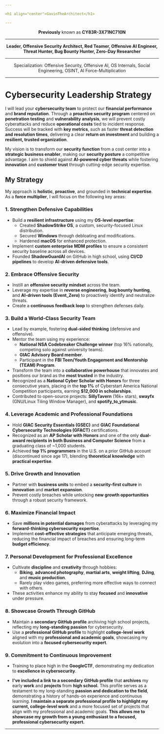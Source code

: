 ```yaml
---

<h1 align="center">GavinTheArchitect</h1>

---
```


<p align="center">
  <strong>Previously</strong> known as <strong>CY83R-3X71NC710N</strong>
</p>

---

<p align="center">
  <strong>Leader, Offensive Security Architect, Red Teamer, Offensive AI Engineer, Threat Hunter, Bug Bounty Hunter, Zero-Day Researcher</strong><br>
</p>  

---

<p align="center">
  Specialization: Offensive Security, Offensive AI, OS Internals, Social Engineering, OSINT, AI Force-Multiplication<br>
</p>

---

# Cybersecurity Leadership Strategy

I will lead your **cybersecurity team** to protect our **financial performance** and **brand reputation**. Through a **proactive security program** centered on **penetration testing** and **vulnerability analysis**, we will prevent costly cyberattacks and reduce **operational costs** tied to incident response. Success will be tracked with **key metrics**, such as faster **threat detection and resolution times**, delivering a clear **return on investment** and building a **resilient, trusted organization**.

My vision is to transform our **security function** from a cost center into a **strategic business enabler**, making our **security posture** a competitive advantage. I aim to shield against **AI-powered cyber threats** while fostering **innovation** and **customer trust** through cutting-edge security expertise.

## My Strategy

My approach is **holistic**, **proactive**, and grounded in **technical expertise**. As a **force multiplier**, I will focus on the following key areas:

### 1. Strengthen Defensive Capabilities
- Build a **resilient infrastructure** using my **OS-level expertise**:
  - Created **ShadowStrike OS**, a custom, security-focused Linux distribution.
  - Secured **Windows** through debloating and modifications.
  - Hardened **macOS** for enhanced protection.
- Implement **custom enterprise MDM profiles** to ensure a consistent security baseline across all devices.
- Founded **ShadowGuardAI** on GitHub in high school, using **CI/CD pipelines** to develop **AI-driven defensive tools**.

### 2. Embrace Offensive Security
- Instill an **offensive security mindset** across the team.
- Leverage my expertise in **reverse engineering**, **bug bounty hunting**, and **AI-driven tools (Event_Zero)** to proactively identify and neutralize threats.
- Create a **continuous feedback loop** to strengthen defenses daily.

### 3. Build a World-Class Security Team
- Lead by example, fostering **dual-sided thinking** (defensive and offensive).
- Mentor the team using my experience:
  - **National NSA Codebreaker Challenge winner** (top 16% nationally, competing solo against university teams).
  - **GIAC Advisory Board member**.
  - Participant in the **FBI Teen/Youth Engagement and Mentorship (TEAM) Program**.
- Transform the team into a **collaborative powerhouse** that innovates and positions our brand as the **most trusted** in the industry.
- Recognized as a **National Cyber Scholar with Honors** for three consecutive years, placing in the **top 1%** of Cyberstart America National Competition participants, earning **$12,000 in scholarships**.
- Contributed to open-source projects: **SillyTavern** (16k+ stars), **swayfx** (GNU/Linux Tiling Window Manager), and **spotify_to_ytmusic**.

### 4. Leverage Academic and Professional Foundations
- Hold **GIAC Security Essentials (GSEC)** and **GIAC Foundational Cybersecurity Technologies (GFACT)** certifications.
- Recognized as an **AP Scholar with Honors** and one of the only **dual-award recipients in both Business and Computer Science** from a graduating class of ~1,000 students.
- Achieved **top 1% programmers** in the U.S. on a prior GitHub account (discontinued since age 17), blending **theoretical knowledge** with **practical expertise**.

### 5. Drive Growth and Innovation
- Partner with **business units** to embed a **security-first culture** in **innovation** and **market expansion**.
- Prevent costly breaches while unlocking **new growth opportunities** through a robust security framework.

### 6. Maximize Financial Impact
- Save **millions in potential damages** from cyberattacks by leveraging my **forward-thinking cybersecurity expertise**.
- Implement **cost-effective strategies** that anticipate emerging threats, reducing the financial impact of breaches and ensuring long-term **budget efficiency**.

### 7. Personal Development for Professional Excellence
- Cultivate **discipline** and **creativity** through hobbies:
  - **Biking**, **advanced photography**, **martial arts**, **weight lifting**, **DJing**, and **music production**.
  - Rarely play video games, preferring more effective ways to connect with others.
- These activities enhance my ability to stay **focused** and **innovative** under pressure.

### 8. Showcase Growth Through GitHub
- Maintain a **secondary GitHub profile** archiving high school projects, reflecting my **long-standing passion** for cybersecurity.
- Use a **professional GitHub profile** to highlight **college-level work** aligned with my **professional and academic goals**, showcasing my evolution into a **focused cybersecurity expert**.

### 9. Commitment to Continuous Improvement
- Training to place high in the **GoogleCTF**, demonstrating my dedication to **excellence in cybersecurity**.


- **I've included a link to a secondary GitHub profile** that **archives** my early **work** and **projects** from **high school.** This profile serves as a testament to my long-standing **passion and dedication to the field**, demonstrating a history of hands-on experience and continuous learning. **I maintain a separate professional profile to highlight my current, college-level work** and a more focused set of projects that align with my professional and academic goals. **This allows me to showcase my growth from a young enthusiast to a focused, professional cybersecurity expert.**

---
